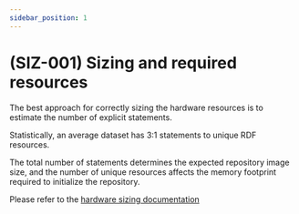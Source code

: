 ```yaml
---
sidebar_position: 1
---
```


# (SIZ-001) Sizing and required resources

The best approach for correctly sizing the hardware resources is to estimate the number of explicit statements. 

Statistically, an average dataset has 3:1 statements to unique RDF resources. 

The total number of statements determines the expected repository image size, 
and the number of unique resources affects the memory footprint required to initialize the repository.

Please refer to the [hardware sizing documentation](https://graphdb.ontotext.com/documentation/10.2/requirements.html#hardware-sizing)

